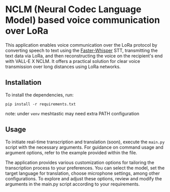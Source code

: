# NCLM (Neural Codec Language Model) based voice communication over LoRa

This application enables voice communication over the LoRa protocol by converting speech to text using the [Faster-Whisper](https://github.com/SYSTRAN/faster-whisper) STT, transmitting the text data via LoRa, and then reconstructing the voice on the recipient's end with VALL-E X NCLM. It offers a practical solution for clear voice transmission over long distances using LoRa networks.

## Installation

To install the dependencies, run:

```
pip install -r requirements.txt
```

note: under `venv` meshtastic may need extra PATH configuration

## Usage

To initiate real-time transcription and translation (soon), execute the `main.py` script with the necessary arguments. For guidance on command usage and argument options, refer to the example provided within the file.

The application provides various customization options for tailoring the transcription process to your preferences. You can select the model, set the target language for translation, choose microphone settings, among other configurations. To explore and adjust these options, review and modify the arguments in the main.py script according to your requirements.
